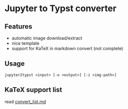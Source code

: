 # Jupyter to Typst converter

## Features

- automatic image download/extract
- nice template
- support for KaTeX in markdown convert (not complete)

## Usage

```
jupyter2typst <input> [-o <output>] [-i <img-path>]
```

## KaTeX support list

read [convert_list.md](convert_list.md)
